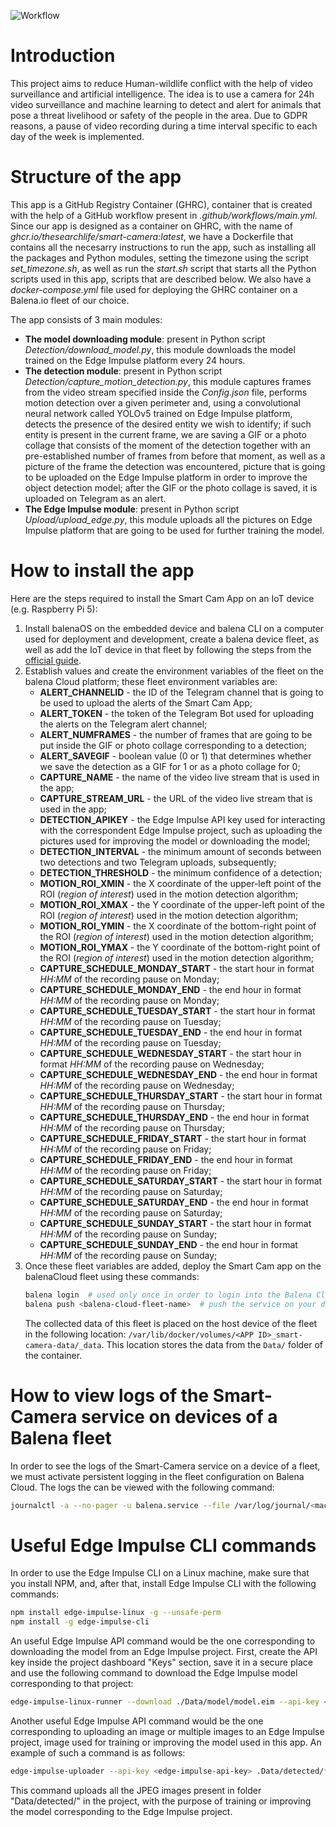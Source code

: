 ![Workflow](img/workflow.png)

Introduction
============

This project aims to reduce Human-wildlife conflict with the help of video surveillance and artificial intelligence.
The idea is to use a camera for 24h video surveillance and machine learning to detect and alert for animals that pose a threat livelihood or safety of the people in the area. Due to GDPR reasons, a pause of video recording during a time interval specific to each day of the week is implemented.

Structure of the app
=========
This app is a GitHub Registry Container (GHRC), container that is created with the help of a GitHub workflow present in *.github/workflows/main.yml*. Since our app is designed as a container on GHRC, with the name of *ghcr.io/thesearchlife/smart-camera:latest*, we have a Dockerfile that contains all the necesarry instructions to run the app, such as installing all the packages and Python modules, setting the timezone using the script *set_timezone.sh*, as well as run the *start.sh* script that starts all the Python scripts used in this app, scripts that are described below. We also have a *docker-compose.yml* file used for deploying the GHRC container on a Balena.io fleet of our choice.

The app consists of 3 main modules:
 - **The model downloading module**: present in Python script *Detection/download_model.py*, this module downloads the model trained on the Edge Impulse platform every 24 hours.
 - **The detection module**: present in Python script *Detection/capture_motion_detection.py*, this module captures frames from the video stream specified inside the *Config.json* file, performs motion detection over a given perimeter and, using a convolutional neural network called YOLOv5 trained on Edge Impulse platform, detects the presence of the desired entity we wish to identify; if such entity is present in the current frame, we are saving a GIF or a photo collage that consists of the moment of the detection together with an pre-established number of frames from before that moment, as well as a picture of the frame the detection was encountered, picture that is going to be uploaded on the Edge Impulse platform in order to improve the object detection model; after the GIF or the photo collage is saved, it is uploaded on Telegram as an alert.
 - **The Edge Impulse module**: present in Python script *Upload/upload_edge.py*, this module uploads all the pictures on Edge Impulse platform that are going to be used for further training the model.

How to install the app
==============
Here are the steps required to install the Smart Cam App on an IoT device (e.g. Raspberry Pi 5):
1. Install balenaOS on the embedded device and balena CLI on a computer used for deployment and development, create a balena device fleet, as well as add the IoT device in that fleet by following the steps from the [official guide](https://docs.balena.io/learn/getting-started/raspberrypi5/python/).
2. Establish values and create the environment variables of the fleet on the balena Cloud platform; these fleet environment variables are:
    - **ALERT_CHANNELID** - the ID of the Telegram channel that is going to be used to upload the alerts of the Smart Cam App;
    - **ALERT_TOKEN** - the token of the Telegram Bot used for uploading the alerts on the Telegram alert channel;
    - **ALERT_NUMFRAMES** - the number of frames that are going to be put inside the GIF or photo collage corresponding to a detection;
    - **ALERT_SAVEGIF** - boolean value (0 or 1) that determines whether we save the detection as a GIF for 1 or as a photo collage for 0;
    - **CAPTURE_NAME** - the name of the video live stream that is used in the app;
    - **CAPTURE_STREAM_URL** - the URL of the video live stream that is used in the app;
    - **DETECTION_APIKEY** - the Edge Impulse API key used for interacting with the correspondent Edge Impulse project, such as uploading the pictures used for improving the model or downloading the model;
    - **DETECTION_INTERVAL** - the minimum amount of seconds between two detections and two Telegram uploads, subsequently;
    - **DETECTION_THRESHOLD** - the minimum confidence of a detection;
    - **MOTION_ROI_XMIN** - the X coordinate of the upper-left point of the ROI (*region of interest*) used in the motion detection algorithm;
    - **MOTION_ROI_XMAX** - the Y coordinate of the upper-left point of the ROI (*region of interest*) used in the motion detection algorithm;
    - **MOTION_ROI_YMIN** - the X coordinate of the bottom-right point of the ROI (*region of interest*) used in the motion detection algorithm;
    - **MOTION_ROI_YMAX** - the Y coordinate of the bottom-right point of the ROI (*region of interest*) used in the motion detection algorithm;
    - **CAPTURE_SCHEDULE_MONDAY_START** - the start hour in format *HH:MM* of the recording pause on Monday;
    - **CAPTURE_SCHEDULE_MONDAY_END** - the end hour in format *HH:MM* of the recording pause on Monday;
    - **CAPTURE_SCHEDULE_TUESDAY_START** - the start hour in format *HH:MM* of the recording pause on Tuesday;
    - **CAPTURE_SCHEDULE_TUESDAY_END** - the end hour in format *HH:MM* of the recording pause on Tuesday;
    - **CAPTURE_SCHEDULE_WEDNESDAY_START** - the start hour in format *HH:MM* of the recording pause on Wednesday;
    - **CAPTURE_SCHEDULE_WEDNESDAY_END** - the end hour in format *HH:MM* of the recording pause on Wednesday;
    - **CAPTURE_SCHEDULE_THURSDAY_START** - the start hour in format *HH:MM* of the recording pause on Thursday;
    - **CAPTURE_SCHEDULE_THURSDAY_END** - the end hour in format *HH:MM* of the recording pause on Thursday;
    - **CAPTURE_SCHEDULE_FRIDAY_START** - the start hour in format *HH:MM* of the recording pause on Friday;
    - **CAPTURE_SCHEDULE_FRIDAY_END** - the end hour in format *HH:MM* of the recording pause on Friday;
    - **CAPTURE_SCHEDULE_SATURDAY_START** - the start hour in format *HH:MM* of the recording pause on Saturday;
    - **CAPTURE_SCHEDULE_SATURDAY_END** - the end hour in format *HH:MM* of the recording pause on Saturday;
    - **CAPTURE_SCHEDULE_SUNDAY_START** - the start hour in format *HH:MM* of the recording pause on Sunday;
    - **CAPTURE_SCHEDULE_SUNDAY_END** - the end hour in format *HH:MM* of the recording pause on Sunday;
3. Once these fleet variables are added, deploy the Smart Cam app on the balenaCloud fleet using these commands: 
    ```bash
    balena login  # used only once in order to login into the Balena Cloud account
    balena push <balena-cloud-fleet-name>  # push the service on your desired fleet, e.g.: gh_omegamax10/thesearchlife-smart-camera
    ```
    The collected data of this fleet is placed on the host device of the fleet in the following location: `/var/lib/docker/volumes/<APP ID>_smart-camera-data/_data`. This location stores the data from the `Data/` folder of the container.


How to view logs of the Smart-Camera service on devices of a Balena fleet
==========
In order to see the logs of the Smart-Camera service on a device of a fleet, we must activate persistent logging in the fleet configuration on Balena Cloud. The logs the can be viewed with the following command:

```bash
journalctl -a --no-pager -u balena.service --file /var/log/journal/<machine-id>/system.journal  # Replace <machine-id> with the unique system identifier to view balena.service logs from the specified journal file, e.g.:cdc38b4575d543bab0fc166e5f1fba07; the machine-id can be found in /etc/machine-id
```
Useful Edge Impulse CLI commands
================
In order to use the Edge Impulse CLI on a Linux machine, make sure that you install NPM, and, after that, install Edge Impulse CLI with the following commands:
```bash
npm install edge-impulse-linux -g --unsafe-perm
npm install -g edge-impulse-cli
```

An useful Edge Impulse API command would be the one corresponding to downloading the model from an Edge Impulse project. First, create the API key inside the project dashboard "Keys" section, save it in a secure place and use the following command to download the Edge Impulse model corresponding to that project:
```bash
edge-impulse-linux-runner --download ./Data/model/model.eim --api-key <edge-impulse-api-key>
```

Another useful Edge Impulse API command would be the one corresponding to uploading an image or multiple images to an Edge Impulse project, image used for training or improving the model used in this app. An example of such a command is as follows:
```bash
edge-impulse-uploader --api-key <edge-impulse-api-key> .Data/detected/*.jpg
```
This command uploads all the JPEG images present in folder "Data/detected/" in the project, with the purpose of training or improving the model corresponding to the Edge Impulse project.

